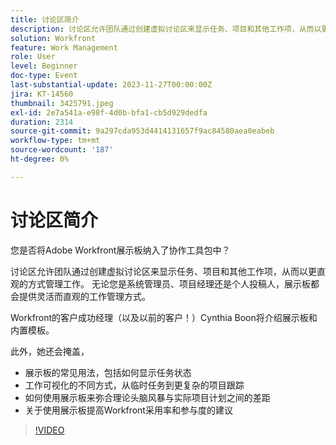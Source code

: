 ```yaml
---
title: 讨论区简介
description: 讨论区允许团队通过创建虚拟讨论区来显示任务、项目和其他工作项，从而以更直观的方式管理工作。 无论您是系统管理员、项目经理还是个人投稿人，展示板都会提供灵活而直观的工作管理方式。
solution: Workfront
feature: Work Management
role: User
level: Beginner
doc-type: Event
last-substantial-update: 2023-11-27T00:00:00Z
jira: KT-14560
thumbnail: 3425791.jpeg
exl-id: 2e7a541a-e98f-4d0b-bfa1-cb5d929dedfa
duration: 2314
source-git-commit: 9a297cda953d4414131657f9ac84580aea0eabeb
workflow-type: tm+mt
source-wordcount: '187'
ht-degree: 0%

---
```


# 讨论区简介

您是否将Adobe Workfront展示板纳入了协作工具包中？

讨论区允许团队通过创建虚拟讨论区来显示任务、项目和其他工作项，从而以更直观的方式管理工作。 无论您是系统管理员、项目经理还是个人投稿人，展示板都会提供灵活而直观的工作管理方式。

Workfront的客户成功经理（以及以前的客户！）Cynthia Boon将介绍展示板和内置模板。

此外，她还会掩盖，

* 展示板的常见用法，包括如何显示任务状态
* 工作可视化的不同方式，从临时任务到更复杂的项目跟踪
* 如何使用展示板来弥合理论头脑风暴与实际项目计划之间的差距
* 关于使用展示板提高Workfront采用率和参与度的建议

>[!VIDEO](https://video.tv.adobe.com/v/3425791/?learn=on)
